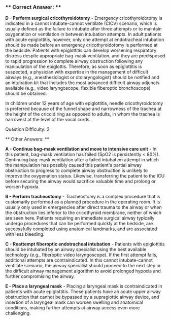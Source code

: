### ** Correct Answer: **

**D - Perform surgical cricothyroidotomy** - Emergency cricothyroidotomy is indicated in a cannot intubate-cannot ventilate (CICV) scenario, which is usually defined as the failure to intubate after three attempts or to maintain oxygenation or ventilation in between intubation attempts. In adult patients with acute epiglottitis, however, only one attempt at endotracheal intubation should be made before an emergency cricothyroidotomy is performed at the bedside. Patients with epiglottitis can develop worsening respiratory distress despite appropriate bag-mask ventilation, and they are predisposed to rapid progression to complete airway obstruction following any manipulation of the epiglottis. Therefore, as soon as epiglottitis is suspected, a physician with expertise in the management of difficult airways (e.g., anesthesiologist or otolaryngologist) should be notified and an intubation kit that includes the most advanced difficult airway adjuncts available (e.g., video laryngoscope, flexible fiberoptic bronchoscope) should be obtained.

In children under 12 years of age with epiglottitis, needle cricothyroidotomy is preferred because of the funnel shape and narrowness of the trachea at the height of the cricoid ring as opposed to adults, in whom the trachea is narrowest at the level of the vocal cords.

Question Difficulty: 2

** Other Answers: **

**A - Continue bag-mask ventilation and move to intensive care unit** - In this patient, bag-mask ventilation has failed (SpO2 is persistently < 80%). Continuing bag-mask ventilation after a failed intubation attempt in which the manipulation has possibly caused this patient's partial airway obstruction to progress to complete airway obstruction is unlikely to improve the oxygenation status. Likewise, transferring the patient to the ICU before securing the airway would sacrifice valuable time and prolong or worsen hypoxia.

**B - Perform tracheostomy** - Tracheostomy is a complex procedure that is customarily performed as a planned procedure in the operating room. It is usually only used in emergencies after direct trauma to the airway or when the obstruction lies inferior to the cricothyroid membrane, neither of which are seen here. Patients requiring an immediate surgical airway typically undergo procedures that can be performed quickly at the bedside, are successfully completed using anatomical landmarks, and are associated with less bleeding.

**C - Reattempt fiberoptic endotracheal intubation** - Patients with epiglottitis should be intubated by an airway specialist using the best available technology (e.g., fiberoptic video laryngoscope). If the first attempt fails, additional attempts are contraindicated. In this cannot intubate-cannot ventilate scenario, the airway specialist should proceed to the next step in the difficult airway management algorithm to avoid prolonged hypoxia and further compromising the airway.

**E - Place a laryngeal mask** - Placing a laryngeal mask is contraindicated in patients with acute epiglottitis. These patients have an acute upper airway obstruction that cannot be bypassed by a supraglottic airway device, and insertion of a laryngeal mask can worsen swelling and anatomical conditions, making further attempts at airway access even more challenging.

